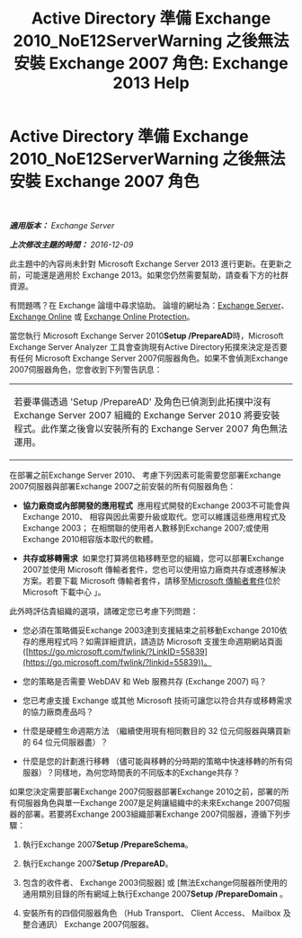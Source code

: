 ﻿---
title: 'Active Directory 準備 Exchange 2010_NoE12ServerWarning 之後無法安裝 Exchange 2007 角色: Exchange 2013 Help'
TOCTitle: Active Directory 準備 Exchange 2010_NoE12ServerWarning 之後無法安裝 Exchange 2007 角色
ms:assetid: 4e579f69-0de9-421c-ba31-4e63a25e6a45
ms:mtpsurl: https://technet.microsoft.com/zh-tw/library/ms.exch.setupreadiness.noe12serverwarning(v=EXCHG.150)
ms:contentKeyID: 50473095
ms.date: 05/21/2018
mtps_version: v=EXCHG.150
ms.translationtype: MT
---

# Active Directory 準備 Exchange 2010\_NoE12ServerWarning 之後無法安裝 Exchange 2007 角色

 

_**適用版本：** Exchange Server_

_**上次修改主題的時間：** 2016-12-09_

此主題中的內容尚未針對 Microsoft Exchange Server 2013 進行更新。在更新之前，可能還是適用於 Exchange 2013。如果您仍然需要幫助，請查看下方的社群資源。

有問題嗎？在 Exchange 論壇中尋求協助。 論壇的網址為：[Exchange Server](https://go.microsoft.com/fwlink/p/?linkid=60612)、 [Exchange Online](https://go.microsoft.com/fwlink/p/?linkid=267542) 或 [Exchange Online Protection](https://go.microsoft.com/fwlink/p/?linkid=285351)。

當您執行 Microsoft Exchange Server 2010**Setup /PrepareAD**時，Microsoft Exchange Server Analyzer 工具會查詢現有Active Directory拓撲來決定是否要有任何 Microsoft Exchange Server 2007伺服器角色。如果不會偵測Exchange 2007伺服器角色，您會收到下列警告訊息：


<table>
<colgroup>
<col style="width: 100%" />
</colgroup>
<tbody>
<tr class="odd">
<td><p>若要準備透過 'Setup /PrepareAD' 及角色已偵測到此拓撲中沒有 Exchange Server 2007 組織的 Exchange Server 2010 將要安裝程式。此作業之後會以安裝所有的 Exchange Server 2007 角色無法運用。</p></td>
</tr>
</tbody>
</table>


在部署之前Exchange Server 2010、 考慮下列因素可能需要您部署Exchange 2007伺服器與部署Exchange 2007之前安裝的所有伺服器角色：

  - **協力廠商或內部開發的應用程式**  應用程式開發的Exchange 2003不可能會與Exchange 2010、 相容與因此需要升級或取代。您可以維護這些應用程式及Exchange 2003； 在相關聯的使用者人數移到Exchange 2007;或使用Exchange 2010相容版本取代的軟體。

  - **共存或移轉需求**  如果您打算將信箱移轉至您的組織，您可以部署Exchange 2007並使用 Microsoft 傳輸者套件，您也可以使用協力廠商共存或遷移解決方案。若要下載 Microsoft 傳輸者套件，請移至[Microsoft 傳輸者套件](http://go.microsoft.com/fwlink/?linkid=82688)位於 Microsoft 下載中心 」。

此外時評估貴組織的選項，請確定您已考慮下列問題：

  - 您必須在策略備妥Exchange 2003達到支援結束之前移動Exchange 2010依存的應用程式吗？如需詳細資訊，請造訪 Microsoft 支援生命週期網站頁面 ([https://go.microsoft.com/fwlink/?LinkID=55839](https://go.microsoft.com/fwlink/?linkid=55839))。

  - 您的策略是否需要 WebDAV 和 Web 服務共存 (Exchange 2007) 吗？

  - 您已考慮支援 Exchange 或其他 Microsoft 技術可讓您以符合共存或移轉需求的協力廠商產品吗？

  - 什麼是硬體生命週期方法 （繼續使用現有相同數目的 32 位元伺服器與購買新的 64 位元伺服器盡）？

  - 什麼是您的計劃進行移轉 （儘可能與移轉的分時期的策略中快速移轉的所有伺服器）？同樣地，為何您時間表的不同版本的Exchange共存？

如果您決定需要部署Exchange 2007伺服器部署Exchange 2010之前，部署的所有伺服器角色與單一Exchange 2007是足夠讓組織中的未來Exchange 2007伺服器的部署。若要將Exchange 2003組織部署Exchange 2007伺服器，遵循下列步驟：

1.  執行Exchange 2007**Setup /PrepareSchema**。

2.  執行Exchange 2007**Setup /PrepareAD**。

3.  包含的收件者、 Exchange 2003伺服器\] 或 \[無法Exchange伺服器所使用的通用類別目錄的所有網域上執行Exchange 2007**Setup /PrepareDomain** 。

4.  安裝所有的四個伺服器角色 （Hub Transport、 Client Access、 Mailbox 及整合通訊） Exchange 2007伺服器。

